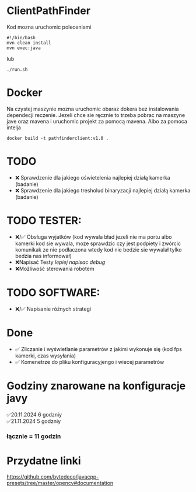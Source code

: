 # ClientPathFinder

Kod mozna uruchomic poleceniami
```
#!/bin/bash
mvn clean install
mvn exec:java
```
lub
```
./run.sh
```

# Docker
Na czystej maszynie mozna uruchomic obaraz dokera bez instalowania dependecji reczenie. Jezeli chce sie ręcznie to trzeba pobrac na maszyne jave oraz mavena i uruchomic projekt za pomocą mavena. Albo za pomoca intelja
```
docker build -t pathfinderclient:v1.0 .
```

# TODO
- ❌ Sprawdzenie dla jakiego oświetelenia najlepiej działą kamerka (badanie)
- ❌ Sprawdzenie dla jakiego tresholud binaryzacji najlepiej działą kamerka (badanie)
  
# TODO TESTER:
- ❌/✅ Obsługa wyjatków (kod wywala bład jezeli nie ma portu albo kamerki kod sie wywala, moze sprawdzic czy jest podpiety i zwórcic komunikak ze nie podłaczona wtedy kod nie bedzie sie wywalał tylko bedzia nas informował)
- ❌Napisać Testy *lepiej napisac debug*
- ❌Możliwość sterowania robotem
  

# TODO SOFTWARE:
- ❌/✅ Napisanie różnych strategi
  
# Done
- ✅ Zliczanie i wyświetlanie parametrów z jakimi wykonuje się (kod fps kamerki, czas wysyłania)
- ✅ Komenetrze do pliku konfiguracyjengo i wiecej parametrów




# Godziny znarowane na konfiguracje javy
✅20.11.2024 6 godzniy</br>
✅21.11.2024 5 godzniy
### łącznie = 11 godzin

# Przydatne linki
https://github.com/bytedeco/javacpp-presets/tree/master/opencv#documentation